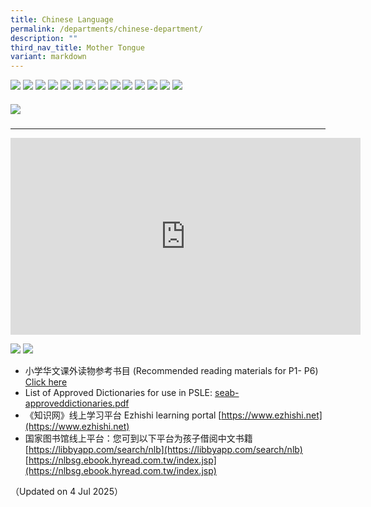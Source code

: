 ```yaml
---
title: Chinese Language
permalink: /departments/chinese-department/
description: ""
third_nav_title: Mother Tongue
variant: markdown
---
```

![](/images/chinese_vision.jpg)
![](/images/CL_School_Website__2025__zip___1.png)
![](/images/chinese_programme_highlights.jpg)
![](/images/CL_School_Website__2025__zip___2.png)
![](/images/CL_School_Website__2025__zip___3.png)
![](/images/CL_School_Website__2025__zip___4.png)
![](/images/CL_School_Website__2025__zip___5.png)
![](/images/CL_School_Website__2025__zip___6.png)
![](/images/CL_School_Website__2025__zip___7.png)
![](/images/CL_School_Website__2025__zip___8.png)
![](/images/CL_School_Website__2025__zip___9.png)
![](/images/CL_School_Website__2025__zip___10.png)
![](/images/CL_School_Website__2025__zip___11.png)
![](/images/CL_School_Website__2025__zip___12.png)

##### ![](/images/CL_School_Website__2025__zip___13.png)
---

<div style="text-align: center;">     <iframe allowfullscreen="" frameborder="0" src="https://www.youtube.com/embed/ILJrC5z0-fA" height="315" width="560"></iframe> </div>

![](/images/chinese_links.jpg)
![](/images/Screenshot_2025_07_02_at_2_55_10_PM.png)

*   小学华文课外读物参考书目 (Recommended reading materials for P1- P6) [Click here](https://drive.google.com/file/d/1p6zAzCwzyhS4rzlkwd2bcdwEkXnJ1Ilp/view?usp=drive_link)
*   List of Approved Dictionaries for use in PSLE: [seab-approveddictionaries.pdf](https://file.go.gov.sg/seab-approveddictionaries.pdf)
*   《知识网》线上学习平台 Ezhishi learning portal [https://www.ezhishi.net](https://www.ezhishi.net)
*   国家图书馆线上平台：您可到以下平台为孩子借阅中文书籍 [https://libbyapp.com/search/nlb](https://libbyapp.com/search/nlb) [https://nlbsg.ebook.hyread.com.tw/index.jsp](https://nlbsg.ebook.hyread.com.tw/index.jsp)

（Updated on 4 Jul 2025）
